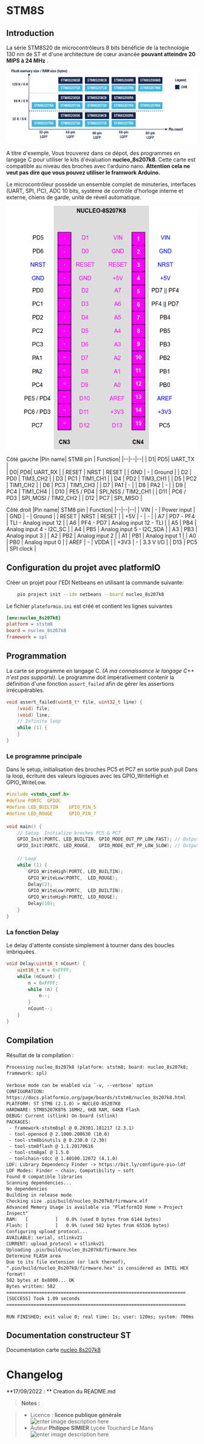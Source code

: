 ﻿# STM8S

## Introduction
La série STM8S20 de microcontrôleurs 8 bits bénéficie de la technologie 130 nm de ST et d'une architecture de cœur avancée **pouvant atteindre 20 MIPS à 24 MHz** .

![Gamme STM8S20](/gamme_STM8S20.png)

A titre d'exemple, Vous trouverez dans ce dépot, des programmes en langage C pour utiliser le kits d'évaluation **nucleo_8s207k8**.
Cette carte est compatible au niveau des broches avec l'arduino nano. **Attention cela ne veut pas dire que vous pouvez utiliser le framwork Arduino.** 

Le microcontrôleur possède un ensemble complet de minuteries, interfaces (UART, SPI, I²C), ADC 10 bits, système de contrôle d'horloge interne et externe, chiens de garde, unité de réveil automatique.

![brochage NUCLEO-8S207K8](/brochage_NUCLEO-8S207K8.png)

Côté gauche
|Pin name| STM8 pin | Function|
|--|--|--|
| D1|  PD5|  UART_TX  |  
| D0|  PD6|  UART_RX |
| RESET | NRST | RESET |
| GND  | - | Ground |
| D2 | PD0 | TIM3_CH2 |
| D3 | PC1 | TIM1_CH1 |
| D4 | PD2 | TIM3_CH1 |
| D5 | PC2 | TIM1_CH2 |
| D6 | PC3 | TIM1_CH3 |
| D7 | PA1 | - |
| D8 | PA2 | - |
| D9 | PC4 | TIM1_CH4 |
| D10 | PE5 / PD4 | SPI_NSS / TIM2_CH1 |
| D11 | PC6 / PD3 | SPI_MOSI / TIM2_CH2 |
| D12 | PC7 | SPI_MISO |

Côté droit
|Pin name| STM8 pin | Function|
|--|--|--|
| VIN |  - | Power input |
| GND | - | Ground |
| RESET | NRST | RESET |
| +5V | - | - |
| A7 | PD7 - PF4 | TLI - Analog input 12 |
| A6 | PF4 - PD7 |  Analog input 12 - TLI |
| A5 | PB4 | Analog input 4 - I2C_SC |
| A4 | PB5 | Analog input 5 - I2C_SDA |
| A3 | PB3 | Analog input 3 |
| A2 | PB2 | Analog input 2 |
| A1 | PB1 | Analog input 1 |
| A0 | PB0 | Analog input 0 |
| AREF | - | VDDA |
| +3V3 | - | 3.3 V I/O |
| D13 | PC5 | SPI clock |

## Configuration du projet avec platformIO

Créer un projet pour l'EDI Netbeans en utilisant la commande suivante:
```bash
	pio project init --ide netbeans --board nucleo_8s207k8
```
Le fichier `plateformio.ini` est créé et contient les lignes suivantes
```ini
[env:nucleo_8s207k8]
platform = ststm8
board = nucleo_8s207k8
framework = spl
``` 
## Programmation

La carte se programme en langage C. *(A ma connaissance le langage C++ n'est pas supporté).*
Le programme doit impérativement contenir la définition d'une fonction `assert_failed` afin de gérer les assertions irrécupérables. 
```c
void assert_failed(uint8_t* file, uint32_t line) {
    (void) file;
    (void) line;
    // Infinite loop 
    while (1) {
    }
}
```
### Le programme principale 
Dans le setup, initialisation des broches  PC5 et PC7 en sortie push pull
Dans la loop, écriture  des valeurs logiques avec les GPIO_WriteHigh et GPIO_WriteLow.
```c
#include <stm8s_conf.h>
#define PORTC  GPIOC
#define LED_BUILTIN    GPIO_PIN_5
#define LED_ROUGE      GPIO_PIN_7

void main() {
    // Setup  Initialize broches PC5 & PC7 
    GPIO_Init(PORTC, LED_BUILTIN, GPIO_MODE_OUT_PP_LOW_FAST); // Output push-pull, low level, 10MHz
    GPIO_Init(PORTC, LED_ROUGE,   GPIO_MODE_OUT_PP_LOW_SLOW); // Output push-pull, low level, 2MHz
 
    // Loop 
    while (1) {
        GPIO_WriteHigh(PORTC, LED_BUILTIN);
        GPIO_WriteLow(PORTC,  LED_ROUGE);
        Delay(2);
        GPIO_WriteLow(PORTC,  LED_BUILTIN);
        GPIO_WriteHigh(PORTC, LED_ROUGE);
        Delay(10);
    }
}
```
### La fonction Delay
Le delay d'attente consiste simplement à tourner dans des boucles imbriquées. 
```c
void Delay(uint16_t nCount) {
    uint16_t n = 0xFFFF;
    while (nCount) {
        n = 0xFFFF;
        while (n) {
            n--;
        }
        nCount--;
    }
}
```
## Compilation
Résultat de la compilation :
```
Processing nucleo_8s207k8 (platform: ststm8; board: nucleo_8s207k8; framework: spl)

Verbose mode can be enabled via `-v, --verbose` option
CONFIGURATION: https://docs.platformio.org/page/boards/ststm8/nucleo_8s207k8.html
PLATFORM: ST STM8 (2.1.0) > NUCLEO-8S207K8
HARDWARE: STM8S207K8T6 16MHz, 6KB RAM, 64KB Flash
DEBUG: Current (stlink) On-board (stlink)
PACKAGES: 
 - framework-ststm8spl @ 0.20301.181217 (2.3.1) 
 - tool-openocd @ 2.1000.200630 (10.0) 
 - tool-stm8binutils @ 0.230.0 (2.30) 
 - tool-stm8flash @ 1.1.20170616 
 - tool-stm8gal @ 1.5.0 
 - toolchain-sdcc @ 1.40100.12072 (4.1.0)
LDF: Library Dependency Finder -> https://bit.ly/configure-pio-ldf
LDF Modes: Finder ~ chain, Compatibility ~ soft
Found 0 compatible libraries
Scanning dependencies...
No dependencies
Building in release mode
Checking size .pio/build/nucleo_8s207k8/firmware.elf
Advanced Memory Usage is available via "PlatformIO Home > Project Inspect"
RAM:   [          ]   0.0% (used 0 bytes from 6144 bytes)
Flash: [          ]   0.9% (used 582 bytes from 65536 bytes)
Configuring upload protocol...
AVAILABLE: serial, stlinkv21
CURRENT: upload_protocol = stlinkv21
Uploading .pio/build/nucleo_8s207k8/firmware.hex
Determine FLASH area
Due to its file extension (or lack thereof), ".pio/build/nucleo_8s207k8/firmware.hex" is considered as INTEL HEX format!
582 bytes at 0x8000... OK
Bytes written: 582
================================================================== [SUCCESS] Took 1.09 seconds ==================================================================

RUN FINISHED; exit value 0; real time: 1s; user: 120ms; system: 700ms

```


## Documentation constructeur ST

Documentation carte [nucleo 8s207k8](https://www.st.com/en/evaluation-tools/nucleo-8s207k8.html#documentation)

# Changelog

**17/09/2022 : ** Creation du README.md 

> **Notes :**


> - Licence : **licence publique générale** ![enter image description here](https://img.shields.io/badge/licence-GPL-green.svg)
> - Auteur **Philippe SIMIER** Lycée Touchard Le Mans
>  ![enter image description here](https://img.shields.io/badge/built-passing-green.svg)
<!-- TOOLBOX 

